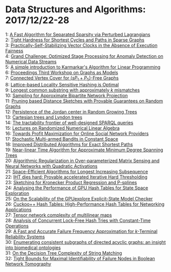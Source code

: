 # Data Structures and Algorithms: 2017/12/22-28  
1: [A Fast Algorithm for Separated Sparsity via Perturbed Lagrangians](https://doi.org/10.48550/arXiv.1712.08130)  
2: [Tight Hardness for Shortest Cycles and Paths in Sparse Graphs](https://doi.org/10.48550/arXiv.1712.08147)  
3: [Practically-Self-Stabilizing Vector Clocks in the Absence of Execution  Fairness](https://doi.org/10.48550/arXiv.1712.08205)  
4: [Grand Challenge: Optimized Stage Processing for Anomaly Detection on  Numerical Data Streams](https://doi.org/10.48550/arXiv.1712.08285)  
5: [A simple introduction to Karmarkar's Algorithm for Linear Programming](https://doi.org/10.48550/arXiv.1712.08328)  
6: [Proceedings Third Workshop on Graphs as Models](https://doi.org/10.48550/arXiv.1712.08345)  
7: [Connected Vertex Cover for $(sP_1+P_5)$-Free Graphs](https://doi.org/10.48550/arXiv.1712.08362)  
8: [Lattice-based Locality Sensitive Hashing is Optimal](https://doi.org/10.48550/arXiv.1712.08558)  
9: [Longest common substring with approximately $k$ mismatches](https://doi.org/10.48550/arXiv.1712.08573)  
10: [Sampling for Approximate Bipartite Network Projection](https://doi.org/10.48550/arXiv.1712.08685)  
11: [Pruning based Distance Sketches with Provable Guarantees on Random  Graphs](https://doi.org/10.48550/arXiv.1712.08709)  
12: [Persistence of the Jordan center in Random Growing Trees](https://doi.org/10.48550/arXiv.1712.08712)  
13: [Cartesian trees and Lyndon trees](https://doi.org/10.48550/arXiv.1712.08749)  
14: [The tractability frontier of well-designed SPARQL queries](https://doi.org/10.48550/arXiv.1712.08809)  
15: [Lectures on Randomized Numerical Linear Algebra](https://doi.org/10.48550/arXiv.1712.08880)  
16: [Towards Profit Maximization for Online Social Network Providers](https://doi.org/10.48550/arXiv.1712.08963)  
17: [Stochastic Multi-armed Bandits in Constant Space](https://doi.org/10.48550/arXiv.1712.09007)  
18: [Improved Distributed Algorithms for Exact Shortest Paths](https://doi.org/10.48550/arXiv.1712.09121)  
19: [Near-linear Time Algorithm for Approximate Minimum Degree Spanning Trees](https://doi.org/10.48550/arXiv.1712.09166)  
20: [Algorithmic Regularization in Over-parameterized Matrix Sensing and  Neural Networks with Quadratic Activations](https://doi.org/10.48550/arXiv.1712.09203)  
21: [Space-Efficient Algorithms for Longest Increasing Subsequence](https://doi.org/10.48550/arXiv.1712.09230)  
22: [IHT dies hard: Provable accelerated Iterative Hard Thresholding](https://doi.org/10.48550/arXiv.1712.09379)  
23: [Sketching for Kronecker Product Regression and P-splines](https://doi.org/10.48550/arXiv.1712.09473)  
24: [Analysing the Performance of GPU Hash Tables for State Space Exploration](https://doi.org/10.48550/arXiv.1712.09494)  
25: [On the Scalability of the GPUexplore Explicit-State Model Checker](https://doi.org/10.48550/arXiv.1801.05857)  
26: [Cuckoo++ Hash Tables: High-Performance Hash Tables for Networking  Applications](https://doi.org/10.48550/arXiv.1712.09624)  
27: [Tensor network complexity of multilinear maps](https://doi.org/10.48550/arXiv.1712.09630)  
28: [Analysis of Concurrent Lock-Free Hash Tries with Constant-Time  Operations](https://doi.org/10.48550/arXiv.1712.09636)  
29: [A Fast and Accurate Failure Frequency Approximation for $k$-Terminal  Reliability Systems](https://doi.org/10.48550/arXiv.1712.09666)  
30: [Enumerating consistent subgraphs of directed acyclic graphs: an insight  into biomedical ontologies](https://doi.org/10.48550/arXiv.1712.09679)  
31: [On the Decision Tree Complexity of String Matching](https://doi.org/10.48550/arXiv.1712.09738)  
32: [Tight Bounds for Maximal Identifiability of Failure Nodes in Boolean  Network Tomography](https://doi.org/10.48550/arXiv.1712.09856)  